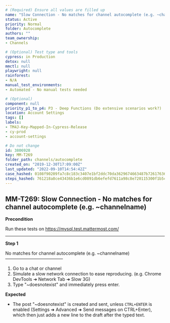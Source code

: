```yaml
---
# (Required) Ensure all values are filled up
name: "Slow Connection - No matches for channel autocomplete (e.g. ~channelname)"
status: Active
priority: Normal
folder: Autocomplete
authors: ""
team_ownership: 
- Channels

# (Optional) Test type and tools
cypress: in Production
detox: null
mmctl: null
playwright: null
rainforest: 
- N/A
manual_test_environments: 
- Automated - No manual tests needed

# (Optional)
component: null
priority_p1_to_p4: P3 - Deep Functions (Do extensive scenarios work?)
location: Account Settings
tags: []
labels: 
- TM4J-Key-Mapped-In-Cypress-Release
- cy-prod
- account-settings

# Do not change
id: 3806928
key: MM-T269
folder_path: channels/autocomplete
created_on: "2019-12-30T17:09:00Z"
last_updated: "2022-09-10T14:54:42Z"
case_hashed: 0108f90209fa7c8c183c3407e1bf2ddc70da3629674663487b7261763658c0c9d83bdefb34b8de8a48b30b112ed79fb5
steps_hashed: 761218a8ce43436b1e6cd0891db6efefd7611a98c8e720115300f1b5ce2253e957c981861acf7a79587ae484d8f6501a
---
```


## MM-T269: Slow Connection - No matches for channel autocomplete (e.g. ~channelname)

**Precondition**

Run these tests on <https://mysql.test.mattermost.com/>

---

**Step 1**

No matches for channel autocomplete (e.g. \~channelname)\
––––––––––––––––––––––––––

1. Go to a chat or channel
2. Simulate a slow network connection to ease reproducing. (e.g. Chrome DevTools ➜ Network Tab ➜ Slow 3G)
3. Type "\~doesnotexist" and immediately press enter.

**Expected**

- The post "\~doesnotexist" is created and sent, unless `CTRL+ENTER` is enabled (Settings ➜ Advanced ➜ Send messages on CTRL+Enter), which then just adds a new line to the draft after the typed text.
